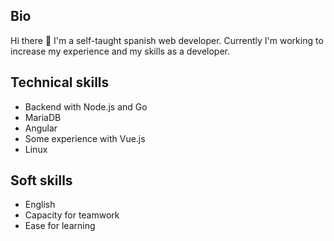 ## Bio
Hi there 👋 I'm a self-taught spanish web developer. Currently I'm working to increase my
experience and my skills as a developer.

## Technical skills
- Backend with Node.js and Go
- MariaDB
- Angular
- Some experience with Vue.js
- Linux

## Soft skills
- English
- Capacity for teamwork
- Ease for learning

